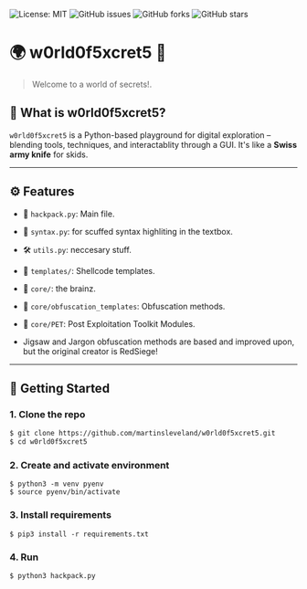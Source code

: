 ![License: MIT](https://img.shields.io/badge/License-MIT-yellow.svg)
![GitHub issues](https://img.shields.io/github/issues/martinsleveland/w0rld0f5xcret5)
![GitHub forks](https://img.shields.io/github/forks/martinsleveland/w0rld0f5xcret5)
![GitHub stars](https://img.shields.io/github/stars/martinsleveland/w0rld0f5xcret5)


# 🌍 w0rld0f5xcret5 🔐

> Welcome to a world of secrets!.  

## 🧠 What is w0rld0f5xcret5?

`w0rld0f5xcret5` is a Python-based playground for digital exploration – blending tools, techniques, and interactablity through a GUI. It's like a **Swiss army knife** for skids.

---

## ⚙️ Features

- 🧰 `hackpack.py`: Main file.
- 💬 `syntax.py`: for scuffed syntax highliting in the textbox.
- 🛠️ `utils.py`: neccesary stuff.
- 📁 `templates/`: Shellcode templates.
- 📁 `core/`: the brainz.
- 📁 `core/obfuscation_templates`: Obfuscation methods.
- 📁 `core/PET`: Post Exploitation Toolkit Modules.

- Jigsaw and Jargon obfuscation methods are based and improved upon, but the original creator is RedSiege!


---

## 🚀 Getting Started

### 1. Clone the repo

```bash
$ git clone https://github.com/martinsleveland/w0rld0f5xcret5.git
$ cd w0rld0f5xcret5
```
### 2. Create and activate environment

```
$ python3 -m venv pyenv
$ source pyenv/bin/activate
```
### 3. Install requirements

```
$ pip3 install -r requirements.txt
```
### 4. Run

```
$ python3 hackpack.py
```

